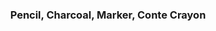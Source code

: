 ---
class: "col-sm-6 col-md-4 grid-item studio_art"
image: assets/images/portfolio/studio_art/005.jpg
link: "discipline/studio_art_projects.html#blackandwhite"
focus: Drawing
name: Anatomical Collage
description: A final drawing for a drawing course.

id: blackandwhite
title: <h3>Pencil, Charcoal, Marker, Conte Crayon</h3>
description_long: <p>These five drawings were used to progressively build skills in my introductory Drawing course.</p>
imagelinks: 
    /assets/images/portfolio/studio_art/001.jpg
    /assets/images/portfolio/studio_art/002.jpg
    /assets/images/portfolio/studio_art/003.jpg
    /assets/images/portfolio/studio_art/004.jpg
    /assets/images/portfolio/studio_art/005.jpg
images: 
    /assets/images/portfolio/studio_art/001.jpg
    /assets/images/portfolio/studio_art/002.jpg
    /assets/images/portfolio/studio_art/003.jpg
    /assets/images/portfolio/studio_art/004.jpg
    /assets/images/portfolio/studio_art/005.jpg
foci: 
    Composition
    Patterns
    Value
    Anatomy
---